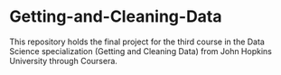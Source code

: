 # Getting-and-Cleaning-Data
This repository holds the final project for the third course in the Data Science specialization (Getting and Cleaning Data) from John Hopkins University through Coursera.
